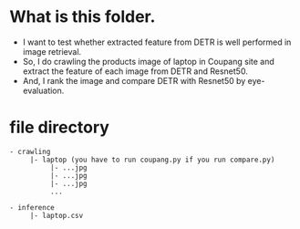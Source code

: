 # What is this folder.

- I want to test whether extracted feature from DETR is well performed in image retrieval.
- So, I do crawling the products image of laptop in Coupang site and extract the feature of each image from DETR and Resnet50.
- And, I rank the image and compare DETR with Resnet50 by eye-evaluation.

# file directory

```
- crawling  
     |- laptop (you have to run coupang.py if you run compare.py)
          |- ...jpg
          |- ...jpg
          |- ...jpg
          ...

- inference  
     |- laptop.csv
```
  
